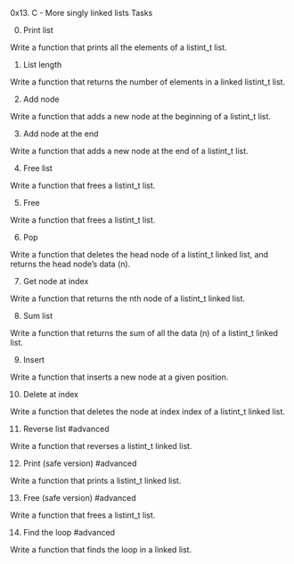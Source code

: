 0x13. C - More singly linked lists
Tasks

0. Print list

Write a function that prints all the elements of a listint_t list.

1. List length

Write a function that returns the number of elements in a linked listint_t list.

2. Add node

Write a function that adds a new node at the beginning of a listint_t list.

3. Add node at the end

Write a function that adds a new node at the end of a listint_t list.

4. Free list

Write a function that frees a listint_t list.

5. Free

Write a function that frees a listint_t list.

6. Pop

Write a function that deletes the head node of a listint_t linked list, and returns the head node’s data (n).

7. Get node at index

Write a function that returns the nth node of a listint_t linked list.

8. Sum list

Write a function that returns the sum of all the data (n) of a listint_t linked list.

9. Insert

Write a function that inserts a new node at a given position.

10. Delete at index

Write a function that deletes the node at index index of a listint_t linked list.

11. Reverse list
#advanced

Write a function that reverses a listint_t linked list.

12. Print (safe version)
#advanced

Write a function that prints a listint_t linked list.

13. Free (safe version)
#advanced

Write a function that frees a listint_t list.

14. Find the loop
#advanced

Write a function that finds the loop in a linked list.

